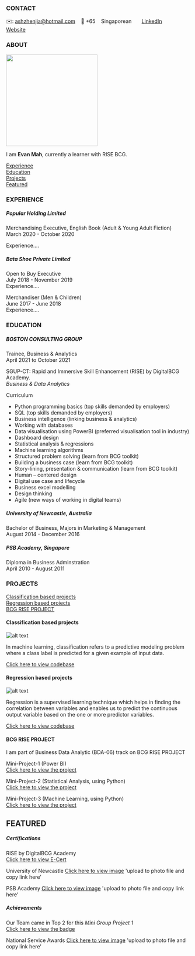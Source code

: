 <!-- CONTACT Section Starts -->
### CONTACT

<!-- Add your details -->
✉️: ashzhenjia@hotmail.com 
&nbsp;&nbsp; 📲 +65 
&nbsp;&nbsp; Singaporean
&nbsp;&nbsp;&nbsp;&nbsp;&nbsp; [LinkedIn](https://www.linkedin.com/in/evan-mah-264b9b127/) 
&nbsp;&nbsp;&nbsp;&nbsp;&nbsp; [Website](NONE)
<!-- CONTACT Section Ends -->

<!-- ABOUT Section Starts -->
### ABOUT
<!-- Add link to your picture -->

<img src="https://github.com/YuriEvan/Photo/blob/496ed66d5e09143d808881cbe684f418f50bedfb/Selfie/Selfie-1.JPG" width="250" >

<!-- Add your details -->

I am __Evan Mah__, currently a learner with RISE BCG.


<!-- Add link to the sections -->
[Experience](#experience) <br>
[Education](#education) <br>
[Projects](#projects) <br>
[Featured](#featured) <br> 

<!-- ABOUT Section Ends -->

<!-- EXPERIENCE Section Starts -->
### EXPERIENCE
<!-- Add your details -->
##### Popular Holding Limited
Merchandising Executive, English Book (Adult & Young Adult Fiction) <br>
March 2020 - October 2020 <br>


Experience....


##### Bata Shoe Private Limited
Open to Buy Executive <br>
July 2018 - November 2019 <br>
Experience....

Merchandiser (Men & Children) <br>
June 2017 - June 2018 <br>
Experience....


<!-- EXPERIENCE Section Ends -->



<!-- EDUCATION Section Starts -->
### EDUCATION
<!-- Add your details -->
##### BOSTON CONSULTING GROUP
Trainee, Business & Analytics <br>
April 2021 to October 2021

SGUP-CT: Rapid and Immersive Skill Enhancement (RISE) by DigitalBCG Academy. <br>
_Business & Data Analytics_ <br>

Curriculum <br>
- Python programming basics (top skills demanded by employers)
- SQL (top skills demanded by employers)
- Business intelligence (linking business & analytics)
- Working with databases
- Data visualisation using PowerBI (preferred visualisation tool in industry)
- Dashboard design
- Statistical analysis & regressions
- Machine learning algorithms
- Structured problem solving (learn from BCG toolkit)
- Building a business case (learn from BCG toolkit)
- Story-lining, presentation & communication (learn from BCG toolkit)
- Human – centered design
- Digital use case and lifecycle
- Business excel modelling
- Design thinking
- Agile (new ways of working in digital teams)

##### University of Newcastle, Australia
Bachelor of Business, Majors in Marketing & Management <br>
August 2014 - December 2016

##### PSB Academy, Singapore
Diploma in Business Adminstration <br> 
April 2010 - August 2011

<!-- EDUCATION Section Ends -->




<!-- PROJECTS Section Starts -->
### PROJECTS
<!-- Add your details -->

[Classification based projects](#classification-based-projects) <br>
[Regression based projects](#regression-based-projects) <br>
[BCG RISE PROJECT](#BCG-RISE-PROJECT) <br>

<!-- Add your details -->

#### Classification based projects
![alt text](https://raw.githubusercontent.com/krvishwesh54/Kumar-Vishwesh/main/images/Classification.png)

In machine learning, classification refers to a predictive modeling problem where a class label is predicted for a given example of input data.

[Click here to view codebase](https://github.com/krvishwesh54/DataScience_DeepLearning_MachineLearning/tree/master/Classification)

#### Regression based projects
![alt text](https://raw.githubusercontent.com/krvishwesh54/Kumar-Vishwesh/main/images/Regression.jpg)

Regression is a supervised learning technique which helps in finding the correlation between variables and enables us to predict the continuous output variable based on the one or more predictor variables.

[Click here to view codebase](https://github.com/krvishwesh54/DataScience_DeepLearning_MachineLearning/tree/master/Regression)


#### BCG RISE PROJECT

I am part of Business Data Analytic (BDA-06) track on BCG RISE PROJECT

Mini-Project-1 (Power BI) <br>
[Click here to view the project](https://github.com/YuriEvan/Mini-Project-1/blob/main/README.md)

Mini-Project-2 (Statistical Analysis, using Python) <br>
[Click here to view the project](https://github.com/YuriEvan/Mini-Project-2/blob/main/README.md)

Mini-Project-3 (Machine Learning, using Python) <br>
[Click here to view the project](https://github.com/YuriEvan/Mini-Project-3/blob/main/README.md)


<!-- PROJECTS Section Ends -->

<!-- FEATURED Section Starts -->
## FEATURED
<!-- Add your details -->
##### Certifications

RISE by DigitalBCG Academy <br>
[Click here to view E-Cert](https://www.credly.com/badges/106c11b3-d7ee-4208-985b-79bc29abe892/public_url)

University of Newcastle
[Click here to view image](https://www.credly.co) 'upload to photo file and copy link here'

PSB Academy
[Click here to view image](https://www.cre) 'upload to photo file and copy link here'


##### Achievements

Our Team came in Top 2 for this _Mini Group Project 1_ <br>
[Click here to view the badge](https://www.credly.com/badges/6785ca33-25fe-4782-ba36-1c4ee530864d/public_url)

National Service Awards
[Click here to view image](https://www.credly.co) 'upload to photo file and copy link here'

<!-- FEATURED Section Ends -->
